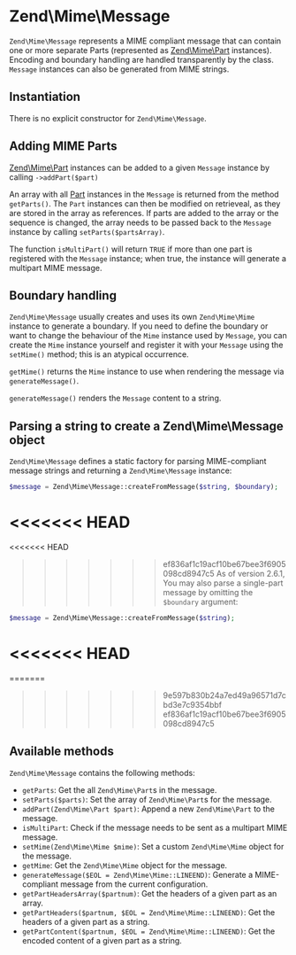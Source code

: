 # Zend\\Mime\\Message

`Zend\Mime\Message` represents a MIME compliant message that can contain one or
more separate Parts (represented as [Zend\Mime\Part](part.md) instances).
Encoding and boundary handling are handled transparently by the class.
`Message` instances can also be generated from MIME strings.

## Instantiation

There is no explicit constructor for `Zend\Mime\Message`.

## Adding MIME Parts

[Zend\Mime\Part](part.md) instances can be added to a given `Message` instance by
calling `->addPart($part)`

An array with all [Part](part.md) instances in the `Message` is returned from
the method `getParts()`. The `Part` instances can then be modified on
retrieveal, as they are stored in the array as references. If parts are added
to the array or the sequence is changed, the array needs to be passed back to
the `Message` instance by calling `setParts($partsArray)`.

The function `isMultiPart()` will return `TRUE` if more than one part is
registered with the `Message` instance; when true, the instance will generate a
multipart MIME message.

## Boundary handling

`Zend\Mime\Message` usually creates and uses its own `Zend\Mime\Mime` instance
to generate a boundary.  If you need to define the boundary or want to change
the behaviour of the `Mime` instance used by `Message`, you can create the
`Mime` instance yourself and register it with your `Message` using the
`setMime()` method; this is an atypical occurrence.

`getMime()` returns the `Mime` instance to use when rendering the message via
`generateMessage()`.

`generateMessage()` renders the `Message` content to a string.

## Parsing a string to create a Zend\\Mime\\Message object

`Zend\Mime\Message` defines a static factory for parsing MIME-compliant message
strings and returning a `Zend\Mime\Message` instance:

```php
$message = Zend\Mime\Message::createFromMessage($string, $boundary);
```

<<<<<<< HEAD
=======
<<<<<<< HEAD
>>>>>>> ef836af1c19acf10be67bee3f6905098cd8947c5
As of version 2.6.1, You may also parse a single-part message by omitting the
`$boundary` argument:

```php
$message = Zend\Mime\Message::createFromMessage($string);
```

<<<<<<< HEAD
=======
=======
>>>>>>> 9e597b830b24a7ed49a96571d7cbd3e7c9354bbf
>>>>>>> ef836af1c19acf10be67bee3f6905098cd8947c5
## Available methods

`Zend\Mime\Message` contains the following methods:

- `getParts`: Get the all `Zend\Mime\Part`s in the message.
- `setParts($parts)`: Set the array of `Zend\Mime\Part`s for the message.
- `addPart(Zend\Mime\Part $part)`: Append a new `Zend\Mime\Part` to the
  message.
- `isMultiPart`: Check if the message needs to be sent as a multipart MIME
  message.
- `setMime(Zend\Mime\Mime $mime)`: Set a custom `Zend\Mime\Mime` object for the
  message.
- `getMime`: Get the `Zend\Mime\Mime` object for the message.
- `generateMessage($EOL = Zend\Mime\Mime::LINEEND)`: Generate a MIME-compliant
  message from the current configuration.
- `getPartHeadersArray($partnum)`: Get the headers of a given part as an array.
- `getPartHeaders($partnum, $EOL = Zend\Mime\Mime::LINEEND)`: Get the headers
  of a given part as a string.
- `getPartContent($partnum, $EOL = Zend\Mime\Mime::LINEEND)`: Get the encoded
  content of a given part as a string.
